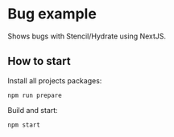 # Bug example

Shows bugs with Stencil/Hydrate using NextJS.

## How to start

Install all projects packages:

`npm run prepare`

Build and start:

`npm start`